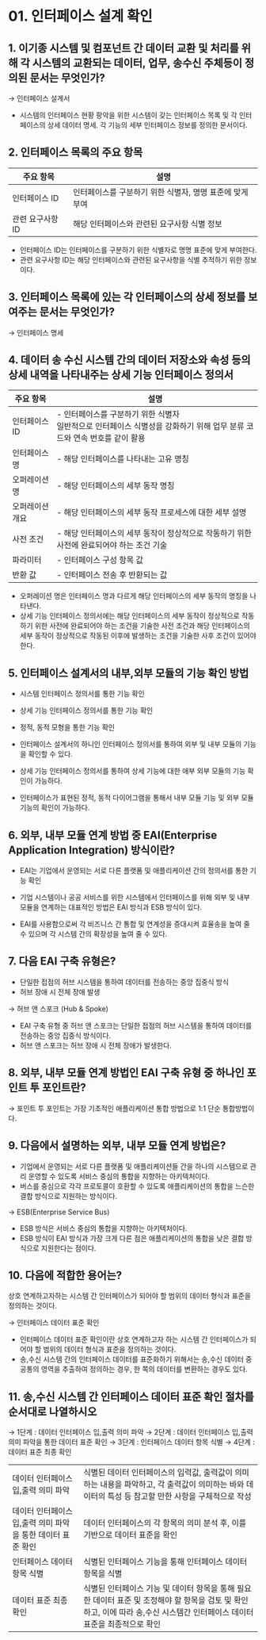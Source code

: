 # 01. 인터페이스 설계 확인

## 1. 이기종 시스템 및 컴포넌트 간 데이터 교환 및 처리를 위해 각 시스템의 교환되는 데이터, 업무, 송수신 주체등이 정의된 문서는 무엇인가?

→ 인터페이스 설계서

- 시스템의 인터페이스 현황 팡악을 위한 시스템이 갖는 인터페이스 목록 및 각 인터페이스의 상세 데이터 명세. 각 기능의 세부 인터페이스 정보를 정의한 문서이다.

## 2. 인터페이스 목록의 주요 항목
주요 항목|설명
-|-
인터페이스 ID|인터페이스를 구분하기 위한 식별자, 명명 표준에 맞게 부여
관련 요구사항 ID|해당 인터페이스와 관련된 요구사항 식별 정보

- 인터페이스 ID는 인터페이스를 구분하기 위한 식별자로 명명 표준에 맞게 부여한다.
- 관련 요구사항 ID는 해당 인터페이스와 관련된 요구사항을 식별 추적하기 위한 정보이다.

## 3. 인터페이스 목록에 있는 각 인터페이스의 상세 정보를 보여주는 문서는 무엇인가?

→ 인터페이스 명세

## 4. 데이터 송 수신 시스템 간의 데이터 저장소와 속성 등의 상세 내역을 나타내주는 상세 기능 인터페이스 정의서

주요 항목|설명
-|-
인터페이스 ID|- 인터페이스를 구분하기 위한 식별자<br>일반적으로 인터페이스 식별성을 강화하기 위해 업무 분류 코드와 연속 번호를 같이 활용
인터페이스 명|- 해당 인터페이스를 나타내는 고유 명칭
오퍼레이션 명|- 해당 인터페이스의 세부 동작 명칭
오퍼레이션 개요|- 해당 인터페이스의 세부 동작 프로세스에 대한 세부 설명
사전 조건|- 해당 인터페이스의 세부 동작이 정상적으로 작동하기 위한 사전에 완료되어야 하는 조건 기술
파라미터|- 인터페이스 구성 항목 값
반환 값|- 인터페이스 전송 후 반환되는 값

- 오퍼레이션 명은 인터페이스 명과 다르게 해당 인터페이스의 세부 동작의 명칭을 나타낸다.
- 상세 기능 인터페이스 정의서에는 해당 인터페이스의 세부 동작이 정상적으로 작동하기 위한 사전에 완료되어야 하는 조건을 기술한 사전 조건과 해당 인터페이스의 세부 동작이 정상적으로 작동된 이후에 발생하는 조건을 기술한 사후 조건이 있어야 한다.

## 5. 인터페이스 설계서의 내부,외부 모듈의 기능 확인 방법
- 시스템 인터페이스 정의서를 통한 기능 확인
- 상세 기능 인터페이스 정의서를 통한 기능 확인
- 정적, 동적 모형을 통한 기능 확인

- 인터페이스 설계서의 하니인 인터페이스 정의서를 통하여 외부 및 내부 모듈의 기능을 확인할 수 있다.
- 상세 기능 인터페이스 정의서를 통하여 상세 기능에 대한 애부 외부 모듈의 기능 확인이 가능하다.
- 인터페이스가 표현된 정적, 동적 다이어그램을 통해서 내부 모듈 기능 및 외부 모듈 기능의 확인이 가능하다.

## 6. 외부, 내부 모듈 연계 방법 중 EAI(Enterprise Application Integration) 방식이란?
- EAI는 기업에서 운영되는 서로 다른 플랫폼 및 애플리케이션 간의 정의서를 통한 기능 확인

- 기업 시스템이나 공공 서비스를 위한 시스템에서 인터페이스를 위해 외부 및 내부 모듈을 연계하는 대표적인 방법은 EAI 방식과 ESB 방식이 있다.
- EAI를 사용함으로써 각 비즈니스 간 통합 및 연계성을 증대시켜 효율송을 높여 줄 수 있으며 각 시스템 간의 확장성을 높여 줄 수 있다.

## 7. 다음 EAI 구축 유형은?
- 단일한 접점의 허브 시스템을 통하여 데이터를 전송하는 중앙 집중식 방식
- 허브 장애 시 전체 장애 발생

→ 허브 앤 스포크 (Hub & Spoke)

- EAI 구축 유형 중 허브 앤 스포크는 단일한 접점의 허브 시스템을 통하여 데이터를 전송하는 중앙 집중식 방식이다.
- 허브 앤 스포크는 허브 장애 시 전체 장애가 발생한다.

## 8. 외부, 내부 모듈 연계 방법인 EAI 구축 유형 중 하나인 포인트 투 포인트란?

→ 포인트 투 포인트는 가장 기초적인 애플리케이션 통합 방법으로 1:1 단순 통합방법이다.

## 9. 다음에서 설명하는 외부, 내부 모듈 연계 방법은?
- 기업에서 운영되는 서로 다른 플랫폼 및 애플리케이션들 간을 하나의 시스템으로 관리 운영할 수 있도록 서비스 중심의 통합을 지향하는 아키텍처이다.
- 버스를 중심으로 각각 프로토콜이 호환할 수 있도록 애플리케이션의 통합을 느슨한 결합 방식으로 지원하는 방식이다.

→ ESB(Enterprise Service Bus)

- ESB 방식은 서비스 중심의 통합을 지향하는 아키텍처이다.
- ESB 방식이 EAI 방식과 가장 크게 다른 점은 애플리케이션의 통합을 낮은 결합 방식으로 지원한다는 점이다.

## 10. 다음에 적합한 용어는?

상호 연계하고자하는 시스템 간 인터페이스가 되어야 할 범위의 데이터 형식과 표준을 정의하는 것이다.

→ 인터페이스 데이터 표준 확인

- 인터페이스 데이터 표준 확인이란 상호 연계하고자 하는 시스템 간 인터페이스가 되어야 할 범위의 데이터 형식과 표준을 정의하는 것이다.
- 송,수신 시스템 간의 인터페이스 데이터를 표준화하기 위해서는 송,수신 데이터 중 공통의 영역을 추출하여 정의하는 경우, 한 쪽의 데이터를 변환하는 경우도 있다.

## 11. 송,수신 시스템 간 인터페이스 데이터 표준 확인 절차를 순서대로 나열하시오

→ 1단계 : 데이터 인터페이스 입,출력 의미 파악
→ 2단계 : 데이터 인터페이스 입,출력 의미 파악을 통한 데이터 표준 확인
→ 3단계 : 인터페이스 데이터 항목 식별
→ 4단계 : 데이터 표준 최종 확인

<table>
    <tr>
        <td>데이터 인터페이스 입,출력 의미 파악</td>
        <td>식별된 데이터 인터페이스의 입력값, 출력값이 의미하는 내용을 파악하고, 각 출력값이 의미하는 바와 데이터의 특성 등 참고할 만한 사항을 구체적으로 작성</td>
    </tr>
    <tr>
        <td>데이터 인터페이스 입,출력 의미 파악을 통한 데이터 표준 확인</td>
        <td>데이터 인터페이스의 각 항목의 의미 분석 후, 이를 기반으로 데이터 표준을 확인</td>
    </tr>
    <tr>
        <td>인터페이스 데이터 항목 식별</td>
        <td>식별된 인터페이스 기능을 통해 인터페이스 데이터 항목을 식별</td>
    </tr>
    <tr>
        <td>데이터 표준 최종 확인</td>
        <td>식별된 인터페이스 기능 및 데이터 항목을 통해 필요한 데이터 표준 및 조정해야 할 항목을 검토 및 확인하고, 이에 따라 송,수신 시스템간 인터페이스 데이터 표준을 최종적으로 확인</td>
    </tr>
</table>
